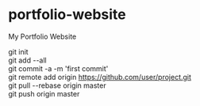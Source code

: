 # portfolio-website
My Portfolio Website 


git init <br> 
git add --all  <br> 
git commit -a -m 'first commit'  <br> 
git remote add origin https://github.com/user/project.git  <br> 
git pull --rebase origin master  <br> 
git push origin master  <br> 
